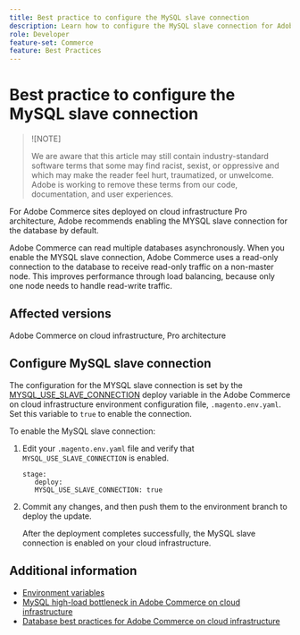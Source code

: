 ```yaml
---
title: Best practice to configure the MySQL slave connection
description: Learn how to configure the MySQL slave connection for Adobe Commerce sites deployed on cloud infrastructure.
role: Developer
feature-set: Commerce
feature: Best Practices
---
```


# Best practice to configure the MySQL slave connection

>![NOTE]
>
>We are aware that this article may still contain industry-standard software terms that some may find racist, sexist, or oppressive and which may make the reader feel hurt, traumatized, or unwelcome. Adobe is working to remove these terms from our code, documentation, and user experiences.

For Adobe Commerce sites deployed on cloud infrastructure Pro architecture, Adobe recommends enabling the MYSQL slave connection for the database by default.

Adobe Commerce can read multiple databases asynchronously.  When you enable the MYSQL slave connection, Adobe Commerce uses a read-only connection to the database to receive read-only traffic on a non-master node. This improves performance through load balancing, because only one node needs to handle read-write traffic.

## Affected versions

Adobe Commerce on cloud infrastructure, Pro architecture

## Configure MySQL slave connection

The configuration for the MYSQL slave connection is set by the [MYSQL_USE_SLAVE_CONNECTION](https://experienceleague.adobe.com/docs/commerce-cloud-service/user-guide/configure/env/stage/variables-deploy.html#mysql_use_slave_connection) deploy variable in the Adobe Commerce on cloud infrastructure environment configuration file, `.magento.env.yaml`. Set this variable to `true` to enable the connection.

To enable the MySQL slave connection:

1. Edit your `.magento.env.yaml` file and verify that `MYSQL_USE_SLAVE_CONNECTION` is enabled.  

   ```
   stage:
      deploy:
      MYSQL_USE_SLAVE_CONNECTION: true
   ```

1. Commit any changes, and then push them to the environment branch to deploy the update.

   After the deployment completes successfully, the MySQL slave connection is enabled on your cloud infrastructure.

## Additional information

- [Environment variables](https://devdocs.magento.com/cloud/env/variables-intro.html)
- [MySQL high-load bottleneck in Adobe Commerce on cloud infrastructure](https://experienceleague.adobe.com/docs/commerce-knowledge-base/kb/troubleshooting/database/mysql-high-load-bottleneck-in-magento-commerce-cloud.html?lang=en)
- [Database best practices for Adobe Commerce on cloud infrastructure](database-on-cloud.md)
